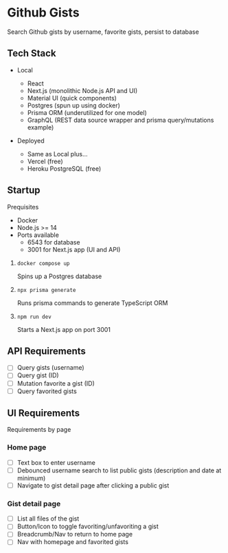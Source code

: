 # Github Gists

Search Github gists by username, favorite gists, persist to database

## Tech Stack

-   Local

    -   React
    -   Next.js (monolithic Node.js API and UI)
    -   Material UI (quick components)
    -   Postgres (spun up using docker)
    -   Prisma ORM (underutilized for one model)
    -   GraphQL (REST data source wrapper and prisma query/mutations example)

-   Deployed
    -   Same as Local plus...
    -   Vercel (free)
    -   Heroku PostgreSQL (free)

## Startup

Prequisites

-   Docker
-   Node.js >= 14
-   Ports available
    -   6543 for database
    -   3001 for Next.js app (UI and API)

1. `docker compose up`

    Spins up a Postgres database

2. `npx prisma generate`

    Runs prisma commands to generate TypeScript ORM

3. `npm run dev`

    Starts a Next.js app on port 3001

## API Requirements

-   [ ] Query gists (username)
-   [ ] Query gist (ID)
-   [ ] Mutation favorite a gist (ID)
-   [ ] Query favorited gists

## UI Requirements

Requirements by page

### Home page

-   [ ] Text box to enter username
-   [ ] Debounced username search to list public gists (description and date at minimum)
-   [ ] Navigate to gist detail page after clicking a public gist

### Gist detail page

-   [ ] List all files of the gist
-   [ ] Button/Icon to toggle favoriting/unfavoriting a gist
-   [ ] Breadcrumb/Nav to return to home page
-   [ ] Nav with homepage and favorited gists
